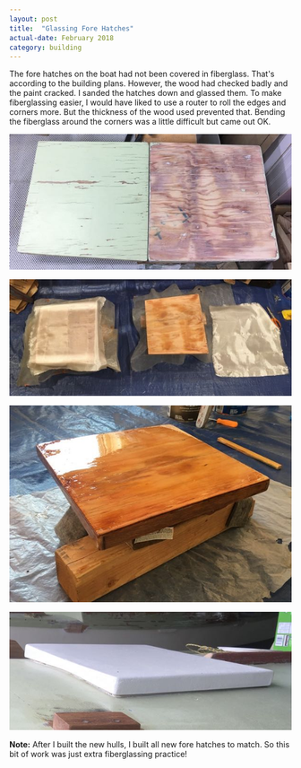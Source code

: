 ```yaml
---
layout: post
title:  "Glassing Fore Hatches"
actual-date: February 2018
category: building
---
```


The fore hatches on the boat had not been covered in fiberglass. That's according to the building plans. However, the wood had checked badly and the paint cracked. I sanded the hatches down and glassed them. To make fiberglassing easier, I would have liked to use a router to roll the edges and corners more. But the thickness of the wood used prevented that. Bending the fiberglass around the corners was a little difficult but came out OK.

![Original Hatches](/assets/images/forehatches-original.jpg)

![Glassing Hatches](/assets/images/forehatches-glassing.jpg)

![Glassed Hatches](/assets/images/forehatches-glassed.jpg)

![Painted Hatches](/assets/images/forehatches-painted.jpg)

**Note:** After I built the new hulls, I built all new fore hatches to match. So this bit of work was just extra fiberglassing practice!
